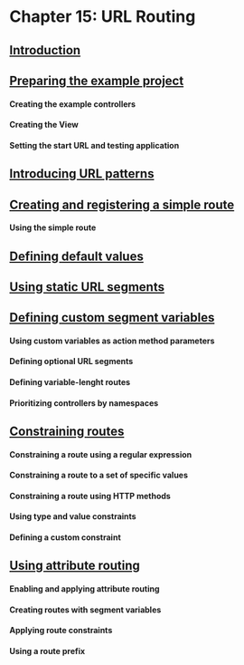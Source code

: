 # Chapter 15: URL Routing

## [Introduction](https://github.com/deyran/pro-asp-net-mvc/blob/main/chapter-15/aa-introduction.md)

## [Preparing the example project](/pro-asp-net-mvc/chapter-15/aa-preparing-the-example-project.md)
#### Creating the example controllers
#### Creating the View
#### Setting the start URL and testing application

## [Introducing URL patterns](/pro-asp-net-mvc/chapter-15/bb-introducing-url-patterns.md)

## [Creating and registering a simple route](/pro-asp-net-mvc/chapter-15/dd-creating-and-registering-a-simple-route.md)
#### Using the simple route

## [Defining default values](/pro-asp-net-mvc/chapter-15/ee-defining-default-values.md)

## [Using static URL segments](/pro-asp-net-mvc/chapter-15/ff-using-static-url-segments.md)

## [Defining custom segment variables](/pro-asp-net-mvc/chapter-15/gg-defining-custom-segment-variables.md)
#### Using custom variables as action method parameters
#### Defining optional URL segments
#### Defining variable-lenght routes
#### Prioritizing controllers by namespaces

## [Constraining routes](/pro-asp-net-mvc/chapter-15/hh-constraining-routes.md)
#### Constraining a route using a regular expression
#### Constraining a route to a set of specific values
#### Constraining a route using HTTP methods
#### Using type and value constraints
#### Defining a custom constraint

## [Using attribute routing](/pro-asp-net-mvc/chapter-15/ii-using-attribute-routing.md)
#### Enabling and applying attribute routing
#### Creating routes with segment variables
#### Applying route constraints
#### Using a route prefix

<!--
> SUMMARRY AND UPDATE ==========================
> CONTENTS =====================================
# Chapter 15: URL Routing
## Introduction
## Preparing the example project
## Introducing URL patterns
## Creating and registering a simple route
## Defining default values
## Using static URL segments
## Defining custom segment variables
## Constraining routes
## Using attribute routing
> GITHUB =====================================
https://github.com/deyran/asp-dot-net-training/blob/main/pro-asp-net-mvc/chapter-15/aa-contents.md

> # ==========================================
#DotNet #csharp #dotnetcore #aspnetcore #ASPNET #aspdotnet #IT #developer #TI #tecnologia #DevOps #desenvolvedor #programador #software #homeoffice #dev #tecnologiadainformacao #devs #code #programacao #programação #tecnologiadainformação #sistemasdeinformação #engenhariadesoftware #GitHub 
#Actions #ASPNETMVC #ASPNET #MVC #core 
-->
